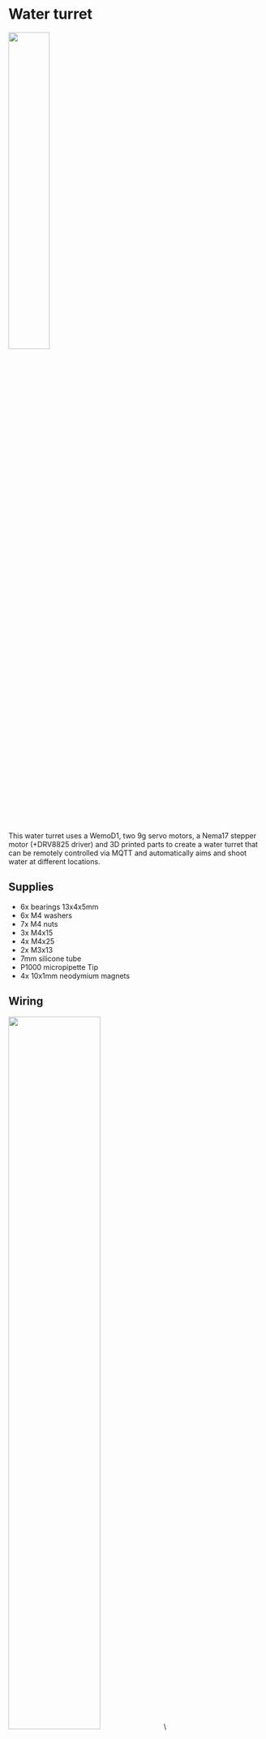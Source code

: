 # Water turret

<img src="https://github.com/n3odym3/Water_turret/blob/master/Img/main.jpg" width="40%">

This water turret uses a WemoD1, two 9g servo motors, a Nema17 stepper motor (+DRV8825 driver) and 3D printed parts to create a water turret that can be remotely controlled via MQTT and automatically aims and shoot water at different locations.

## Supplies
- 6x bearings 13x4x5mm
- 6x M4 washers
- 7x M4 nuts
- 3x M4x15
- 4x M4x25
- 2x M3x13
- 7mm silicone tube
- P1000 micropipette Tip
- 4x 10x1mm neodymium magnets

## Wiring
<img src="https://github.com/n3odym3/Water_turret/blob/master/Img/Connections.PNG" width="60%"> \
- Servo 1 : D5 (GPIO 14)
- Servo 2 : D6 (GPIO 12)
- DIR : D8 (GPIO 15)
- STEP : D7 (GPIO 14)
- EN : D1 (GPIO 05)
## Control
The robot can be controlled by sending simple JSON commands :
- X axis : {"X": 0 to 180}
- Y axis : {"Y": 0 to 180}
- Pump : {"P" : steps (200 steps/rotation)} \
Ex : {"X": 30, "Y":50} then {"P": 10000}

## NodeRed demo
The demo on NodeRed (installed on a Raspberry Pi zero) allows to test and remote control the robot.\
Sensors and advances automation sequences could be added to the flow to water several plants depending on soil moisture or add a camera with motion detection to make an anti-intrusion system or anything else.
 
